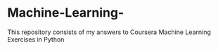 # Machine-Learning-
This repository consists of my answers to Coursera Machine Learning Exercises in Python
